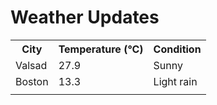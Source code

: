 # Weather Updates

<!-- WEATHER-UPDATE-START -->
<table><tr><th>City</th><th>Temperature (°C)</th><th>Condition</th></tr><tr><td>Valsad</td><td>27.9</td><td>Sunny</td></tr><tr><td>Boston</td><td>13.3</td><td>Light rain</td></tr><tr><td></td><td></td><td></td></tr></table>
<!-- WEATHER-UPDATE-END -->

